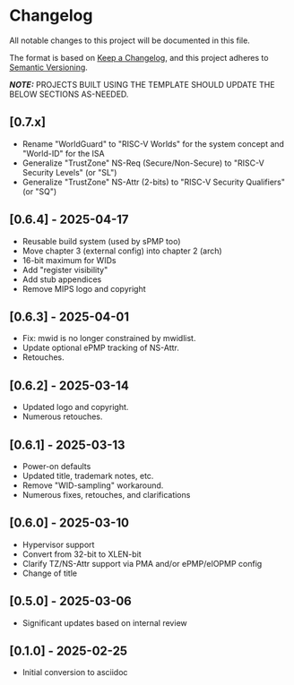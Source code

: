 # Changelog

All notable changes to this project will be documented in this file.

The format is based on [Keep a Changelog](https://keepachangelog.com/en/1.0.0/),
and this project adheres to [Semantic Versioning](https://semver.org/spec/v2.0.0.html).

**_NOTE:_** PROJECTS BUILT USING THE TEMPLATE SHOULD UPDATE THE BELOW SECTIONS AS-NEEDED.

## [0.7.x]
- Rename "WorldGuard" to "RISC-V Worlds" for the system concept and "World-ID" for the ISA
- Generalize "TrustZone" NS-Req (Secure/Non-Secure) to "RISC-V Security Levels" (or "SL")
- Generalize "TrustZone" NS-Attr (2-bits) to "RISC-V Security Qualifiers" (or "SQ")

## [0.6.4] - 2025-04-17
- Reusable build system (used by sPMP too)
- Move chapter 3 (external config) into chapter 2 (arch)
- 16-bit maximum for WIDs
- Add "register visibility"
- Add stub appendices
- Remove MIPS logo and copyright

## [0.6.3] - 2025-04-01
- Fix: mwid is no longer constrained by mwidlist.
- Update optional ePMP tracking of NS-Attr.
- Retouches.

## [0.6.2] - 2025-03-14
- Updated logo and copyright.
- Numerous retouches.

## [0.6.1] - 2025-03-13
- Power-on defaults
- Updated title, trademark notes, etc.
- Remove "WID-sampling" workaround.
- Numerous fixes, retouches, and clarifications

## [0.6.0] - 2025-03-10
- Hypervisor support
- Convert from 32-bit to XLEN-bit
- Clarify TZ/NS-Attr support via PMA and/or ePMP/eIOPMP config
- Change of title

## [0.5.0] - 2025-03-06
- Significant updates based on internal review

## [0.1.0] - 2025-02-25
- Initial conversion to asciidoc
